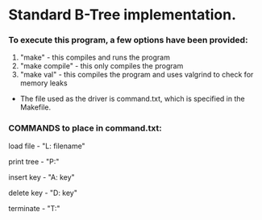 # Standard B-Tree implementation.

### To execute this program, a few options have been provided:

 1) "make" - this compiles and runs the program
 2) "make compile" - this only compiles the program
 3) "make val" - this compiles the program and uses valgrind to check for memory leaks

- The file used as the driver is command.txt, which is specified in the Makefile.

### COMMANDS to place in command.txt:

 load file   - "L: filename"
 
 print tree  - "P:"
 
 insert key  - "A: key"
 
 delete key  - "D: key"
 
 terminate   - "T:"
